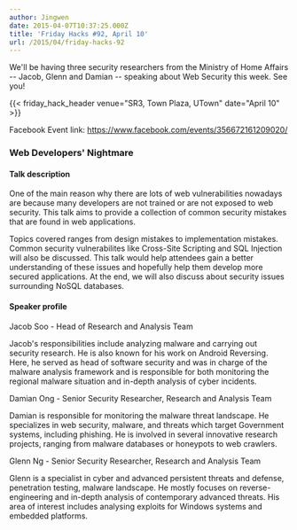 ```yaml
---
author: Jingwen
date: 2015-04-07T10:37:25.000Z
title: 'Friday Hacks #92, April 10'
url: /2015/04/friday-hacks-92
---
```


We'll be having three security researchers from the Ministry of Home Affairs --
Jacob, Glenn and Damian -- speaking about Web Security this week. See you!

{{< friday_hack_header venue="SR3, Town Plaza, UTown" date="April 10" >}}

Facebook Event link: https://www.facebook.com/events/356672161209020/

### Web Developers' Nightmare

#### Talk description

One of the main reason why there are lots of web vulnerabilities nowadays are because many developers are not trained or are not exposed to web security.  This talk aims to provide a collection of common security mistakes that are found in web applications.

Topics covered ranges from design mistakes to implementation mistakes. Common security vulnerabilites like Cross-Site Scripting and SQL Injection will also be discussed. This talk would help attendees gain a better understanding of these issues and hopefully help them develop more secured applications. At the end, we will also discuss about security issues surrounding NoSQL databases.

#### Speaker profile

Jacob Soo - Head of Research and Analysis Team

Jacob's responsibilities include analyzing malware and carrying out security research. He is also known for his work on Android Reversing. Here, he served as head of software security and was in charge of the malware analysis framework and is responsible for both monitoring the regional malware situation and in-depth analysis of cyber incidents.

Damian Ong - Senior Security Researcher, Research and Analysis Team

Damian is responsible for monitoring the malware threat landscape. He specializes in web security, malware, and threats which target Government systems, including phishing. He is involved in several innovative research projects, ranging from malware databases or honeypots to web crawlers.

Glenn Ng - Senior Security Researcher, Research and Analysis Team

Glenn is a specialist in cyber and advanced persistent threats and defense, penetration testing, malware landscape. He mostly focuses on reverse-engineering and in-depth analysis of contemporary advanced threats. His area of interest includes analysing exploits for Windows systems and embedded platforms.
